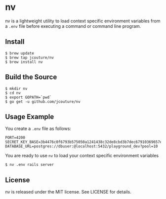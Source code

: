 # nv

nv is a lightweight utility to load context specific environment variables from a `.env` file before executing a command or command line program.

## Install

```
$ brew update
$ brew tap jcouture/nv
$ brew install nv
```

## Build the Source

```
$ mkdir nv
$ cd nv
$ export GOPATH=`pwd`
$ go get -u github.com/jcouture/nv
```

## Usage Example

You create a `.env` file as follows:

```
PORT=4200
SECRET_KEY_BASE=3b4476c0f6793b575050a1241438c32de8cbd3b7dec67910369657e1c4c41785
DATABASE_URL=postgres://dbuser:@localhost:5432/playground_dev?pool=10
```

You are ready to use `nv` to load your context specific environment variables

```
$ nv .env rails server
```

## License

nv is released under the MIT license. See LICENSE for details.
